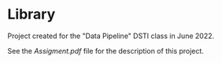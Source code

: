 # Library

Project created for the "Data Pipeline" DSTI class in June 2022.

See the _Assigment.pdf_ file for the description of this project.
